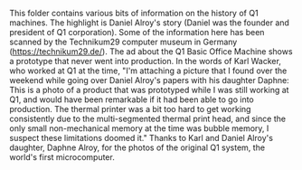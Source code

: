 This folder contains various bits of information on the history of Q1 machines. The highlight is Daniel Alroy's story (Daniel was the founder and president of Q1 corporation). Some of the information here has been scanned by the Technikum29 computer museum in Germany (<a href="https://technikum29.de/">https://technikum29.de/</a>). The ad about the Q1 Basic Office Machine shows a prototype that never went into production. In the words of Karl Wacker, who worked at Q1 at the time, "I'm attaching a picture that I found over the weekend while going over Daniel Alroy's papers with his daughter Daphne: This is a photo of a product that was prototyped while I was still working at Q1, and would have been remarkable if it had been able to go into production. The thermal printer was a bit too hard to get working consistently due to the multi-segmented thermal print head, and since the only small non-mechanical memory at the time was bubble memory, I suspect these limitations doomed it." Thanks to Karl and Daniel Alroy's daughter, Daphne Alroy, for the photos of the original Q1 system, the world's first microcomputer.
